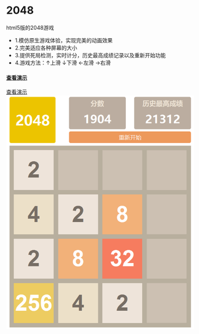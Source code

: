 # 2048
html5版的2048游戏
* 1.模仿原生游戏体验，实现完美的动画效果
* 2.完美适应各种屏幕的大小
* 3.提供死局检测，实时计分，历史最高成绩记录以及重新开始功能
* 4.游戏方法：↑上滑 ↓下滑 ←左滑 →右滑

#### [查看演示](http://a6051529.github.io/2048/demo.html "2048游戏演示") ####
<a href="http://a6051529.github.io/2048/demo.html" target="_blank">查看演示</a>
![](demo.png)
